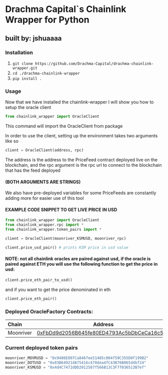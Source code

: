# Drachma Capital`s Chainlink Wrapper for Python
## built by: jshuaaaa

### Installation
1.    ``` git clone https://github.com/Drachma-Capital/drachma-chainlink-wrapper.git ``` 
2.    ``` cd ./drachma-chainlink-wrapper ```
3.    ``` pip install . ```


### Usage
Now that we have installed the chainlink-wrapper I will show you how to setup the oracle client

```python 
from chainlink_wrapper import OracleClient 
```
This command will import the OracleClient from package

In order to use the client, setting up the environment takes two arguments like so

```python
client = OracleClient(address, rpc)
```
The address is the address to the PriceFeed contract deployed live on the blockchain, and the rpc argument is the rpc url to connect to the blockchain that has the feed deployed
#### (BOTH ARGUMENTS ARE STRINGS)

We also have pre-deployed variables for some PriceFeeds are constantly adding more for easier use of this tool

#### EXAMPLE CODE SNIPPET TO GET LIVE PRICE IN USD

```python
from chainlink_wrapper import OracleClient
from chainlink_wrapper.rpc import *
from chainlink_wrapper.token_pairs import *

client = OracleClient(moonriver_KSMUSD, moonriver_rpc)

client.price_usd_pair() # prints KSM price in usd value
```

#### NOTE: not all chainlink oracles are paired against usd, if the oracle is paired against ETH you will use the following function to get the price in usd:

```python
client.price_eth_pair_to_usd()
```
and if you want to get the price denominated in eth

```python
client.price_eth_pair()
```

### Deployed OracleFactory Contracts:
| Chain     | Address | 
| :---        |    :----:   |        
| Moonriver     |   [0xFbDd9d2056B645fe80ED4793Ac5bDbCeCa16c565](https://moonriver.moonscan.io/address/0xFbDd9d2056B645fe80ED4793Ac5bDbCeCa16c565#code)     |

### Current deployed token pairs
```python
moonriver_MOVRUSD = "0x9486E807Ca846fee51485c004f59C355D0f199B2"
moonriver_DOTUSD = "0x03B64921dA75416c470dea4fC43B76B065d4bf24"
moonriver_KSMUSD = "0x4d4C7472dDD2012587f566B13C3F7f036513B7ef"
```








